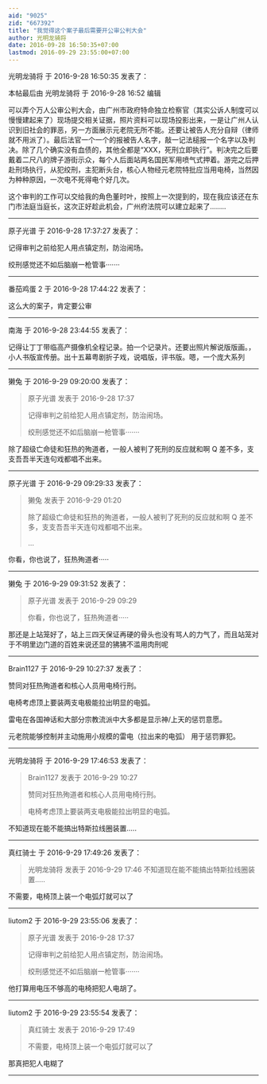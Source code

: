 ```yaml
---
aid: "9025"
zid: "667392"
title: "我觉得这个案子最后需要开公审公判大会"
author: 光明龙骑将
date: 2016-09-28 16:50:35+07:00
lastmod: 2016-09-29 23:55:00+07:00
---
```


光明龙骑将 于 2016-9-28 16:50:35 发表了：

本帖最后由 光明龙骑将 于 2016-9-28 16:52 编辑

可以弄个万人公审公判大会，由广州市政府特命独立检察官（其实公诉人制度可以慢慢建起来了）现场提交相关证据，照片资料可以现场投影出来，一是让广州人认识到旧社会的罪恶，另一方面展示元老院无所不能。还要让被告人充分自辩（律师就不用派了）。最后法官一个一个的报被告人名字，敲一记法槌报一个名字以及判决。除了几个确实没有血债的，其他全都是“XXX，死刑立即执行”。判决完之后要戴着二尺八的牌子游街示众，每个人后面站两名国民军用喷气式押着。游完之后押赴刑场执行，从犯绞刑，主犯断头台，核心人物经元老院特批应当用电椅，当然因为种种原因，一次电不死得电个好几次。

这个审判的工作可以交给我的角色董时叶，按照上一次提到的，现在我应该还在东门市法庭当庭长，这次正好趁此机会，广州府法院可以建立起来了........

---

原子光谱 于 2016-9-28 17:37:27 发表了：

记得审判之前给犯人用点镇定剂，防治闹场。

绞刑感觉还不如后脑崩一枪管事·······

---

番茄鸡蛋 2 于 2016-9-28 17:44:22 发表了：

这么大的案子，肯定要公审

---

南海 于 2016-9-28 23:44:55 发表了：

记得让丁丁带临高产摄像机全程记录。拍一个记录片。还要出照片解说版版画。，小人书版宣传册。出十五幕粤剧折子戏，说唱版，评书版。嗯，一个庞大系列

---

獭兔 于 2016-9-29 09:20:00 发表了：

> 原子光谱 发表于 2016-9-28 17:37
>
> 记得审判之前给犯人用点镇定剂，防治闹场。
>
> 绞刑感觉还不如后脑崩一枪管事·······

除了超级亡命徒和狂热的殉道者，一般人被判了死刑的反应就和啊 Q 差不多，支支吾吾半天连句戏都唱不出来。

---

原子光谱 于 2016-9-29 09:29:33 发表了：

> 獭兔 发表于 2016-9-29 01:20
>
> 除了超级亡命徒和狂热的殉道者，一般人被判了死刑的反应就和啊 Q 差不多，支支吾吾半天连句戏都唱不出来。
>
> ...

你看，你也说了，狂热殉道者·····

---

獭兔 于 2016-9-29 09:31:52 发表了：

> 原子光谱 发表于 2016-9-29 09:29
>
> 你看，你也说了，狂热殉道者·····

那还是上站笼好了，站上三四天保证再硬的骨头也没有骂人的力气了，而且站笼对于不明里边门道的百姓来说还显的狒狒不滥用肉刑呢

---

Brain1127 于 2016-9-29 10:27:37 发表了：

赞同对狂热殉道者和核心人员用电椅行刑。

电椅考虑顶上要装两支电极能拉出明显的电弧。

雷电在各国神话和大部分宗教流派中大多都是显示神/上天的惩罚意愿。

元老院能够控制并主动施用小规模的雷电（拉出来的电弧） 用于惩罚罪犯。

---

光明龙骑将 于 2016-9-29 17:46:53 发表了：

> Brain1127 发表于 2016-9-29 10:27
>
> 赞同对狂热殉道者和核心人员用电椅行刑。
>
> 电椅考虑顶上要装两支电极能拉出明显的电弧。

不知道现在能不能搞出特斯拉线圈装置.....

---

真红骑士 于 2016-9-29 17:49:26 发表了：

> 光明龙骑将 发表于 2016-9-29 17:46 不知道现在能不能搞出特斯拉线圈装置.....

不需要，电椅顶上装一个电弧灯就可以了

---

liutom2 于 2016-9-29 23:55:06 发表了：

> 原子光谱 发表于 2016-9-28 17:37
>
> 记得审判之前给犯人用点镇定剂，防治闹场。
>
> 绞刑感觉还不如后脑崩一枪管事·······

他打算用电压不够高的电椅把犯人电胡了。

---

liutom2 于 2016-9-29 23:55:54 发表了：

> 真红骑士 发表于 2016-9-29 17:49
>
> 不需要，电椅顶上装一个电弧灯就可以了

那真把犯人电糊了

---
